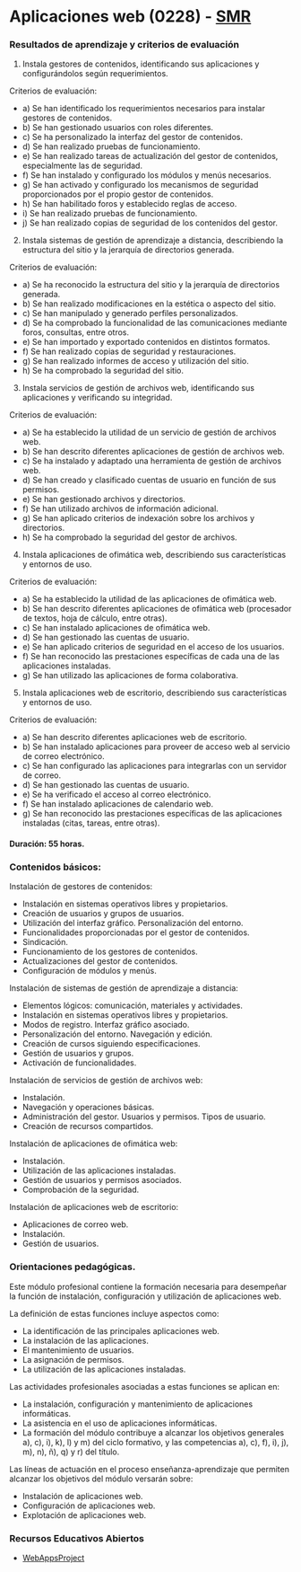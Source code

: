 # Aplicaciones web (0228) - [SMR](../smr.md)

### Resultados de aprendizaje y criterios de evaluación

1. Instala gestores de contenidos, identificando sus aplicaciones y configurándolos según requerimientos.

  Criterios de evaluación:

  * a) Se han identificado los requerimientos necesarios para instalar gestores de contenidos.
  * b) Se han gestionado usuarios con roles diferentes.
  * c) Se ha personalizado la interfaz del gestor de contenidos.
  * d) Se han realizado pruebas de funcionamiento.
  * e) Se han realizado tareas de actualización del gestor de contenidos, especialmente las de seguridad.
  * f) Se han instalado y configurado los módulos y menús necesarios.
  * g) Se han activado y configurado los mecanismos de seguridad proporcionados por el propio gestor de contenidos.
  * h) Se han habilitado foros y establecido reglas de acceso.
  * i) Se han realizado pruebas de funcionamiento.
  * j) Se han realizado copias de seguridad de los contenidos del gestor.
  
2. Instala sistemas de gestión de aprendizaje a distancia, describiendo la estructura del sitio y la jerarquía de directorios generada.

  Criterios de evaluación:

  * a) Se ha reconocido la estructura del sitio y la jerarquía de directorios generada.
  * b) Se han realizado modificaciones en la estética o aspecto del sitio.
  * c) Se han manipulado y generado perfiles personalizados.
  * d) Se ha comprobado la funcionalidad de las comunicaciones mediante foros, consultas, entre otros.
  * e) Se han importado y exportado contenidos en distintos formatos.
  * f) Se han realizado copias de seguridad y restauraciones.
  * g) Se han realizado informes de acceso y utilización del sitio.
  * h) Se ha comprobado la seguridad del sitio.
  
3. Instala servicios de gestión de archivos web, identificando sus aplicaciones y verificando su integridad.

  Criterios de evaluación:

  * a) Se ha establecido la utilidad de un servicio de gestión de archivos web.
  * b) Se han descrito diferentes aplicaciones de gestión de archivos web.
  * c) Se ha instalado y adaptado una herramienta de gestión de archivos web.
  * d) Se han creado y clasificado cuentas de usuario en función de sus permisos.
  * e) Se han gestionado archivos y directorios.
  * f) Se han utilizado archivos de información adicional.
  * g) Se han aplicado criterios de indexación sobre los archivos y directorios.
  * h) Se ha comprobado la seguridad del gestor de archivos.

4. Instala aplicaciones de ofimática web, describiendo sus características y entornos de uso.

  Criterios de evaluación:
  
  * a) Se ha establecido la utilidad de las aplicaciones de ofimática web.
  * b) Se han descrito diferentes aplicaciones de ofimática web (procesador de textos, hoja de cálculo, entre otras).
  * c) Se han instalado aplicaciones de ofimática web.
  * d) Se han gestionado las cuentas de usuario.
  * e) Se han aplicado criterios de seguridad en el acceso de los usuarios.
  * f) Se han reconocido las prestaciones específicas de cada una de las aplicaciones instaladas.
  * g) Se han utilizado las aplicaciones de forma colaborativa.
  
5. Instala aplicaciones web de escritorio, describiendo sus características y entornos de uso.

  Criterios de evaluación:
  
  * a) Se han descrito diferentes aplicaciones web de escritorio.
  * b) Se han instalado aplicaciones para proveer de acceso web al servicio de correo electrónico.
  * c) Se han configurado las aplicaciones para integrarlas con un servidor de correo.
  * d) Se han gestionado las cuentas de usuario.
  * e) Se ha verificado el acceso al correo electrónico.
  * f) Se han instalado aplicaciones de calendario web.
  * g) Se han reconocido las prestaciones específicas de las aplicaciones instaladas (citas, tareas, entre otras).

#### Duración: 55 horas.

### Contenidos básicos:

Instalación de gestores de contenidos:

* Instalación en sistemas operativos libres y propietarios.
* Creación de usuarios y grupos de usuarios.
* Utilización del interfaz gráfico. Personalización del entorno.
* Funcionalidades proporcionadas por el gestor de contenidos.
* Sindicación.
* Funcionamiento de los gestores de contenidos.
* Actualizaciones del gestor de contenidos.
* Configuración de módulos y menús.

Instalación de sistemas de gestión de aprendizaje a distancia:

* Elementos lógicos: comunicación, materiales y actividades.
* Instalación en sistemas operativos libres y propietarios.
* Modos de registro. Interfaz gráfico asociado.
* Personalización del entorno. Navegación y edición.
* Creación de cursos siguiendo especificaciones.
* Gestión de usuarios y grupos.
* Activación de funcionalidades.

Instalación de servicios de gestión de archivos web:

* Instalación.
* Navegación y operaciones básicas.
* Administración del gestor. Usuarios y permisos. Tipos de usuario.
* Creación de recursos compartidos.

Instalación de aplicaciones de ofimática web:

* Instalación.
* Utilización de las aplicaciones instaladas.
* Gestión de usuarios y permisos asociados.
* Comprobación de la seguridad.

Instalación de aplicaciones web de escritorio:

* Aplicaciones de correo web.
* Instalación.
* Gestión de usuarios.

### Orientaciones pedagógicas.

Este módulo profesional contiene la formación necesaria para desempeñar la función de instalación, configuración y utilización de aplicaciones web.

La definición de estas funciones incluye aspectos como:

* La identificación de las principales aplicaciones web.
* La instalación de las aplicaciones.
* El mantenimiento de usuarios.
* La asignación de permisos.
* La utilización de las aplicaciones instaladas.

Las actividades profesionales asociadas a estas funciones se aplican en:

* La instalación, configuración y mantenimiento de aplicaciones informáticas.
* La asistencia en el uso de aplicaciones informáticas.
* La formación del módulo contribuye a alcanzar los objetivos generales a), c), i), k), l) y m) del ciclo formativo, y las competencias a), c), f), i), j), m), n), ñ), q) y r) del título.

Las líneas de actuación en el proceso enseñanza-aprendizaje que permiten alcanzar los objetivos del módulo versarán sobre:

* Instalación de aplicaciones web.
* Configuración de aplicaciones web.
* Explotación de aplicaciones web.
  
### Recursos Educativos Abiertos

* [WebAppsProject](http://cristiangarcia.org/WebAppsProject/)
 
